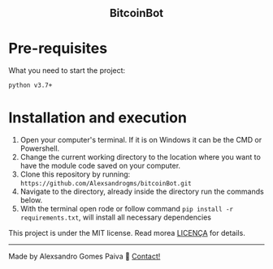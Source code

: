 <div align="center">

## BitcoinBot

</div>

# Pre-requisites

What you need to start the project:

```
python v3.7+
```

# Installation and execution

1. Open your computer's terminal. If it is on Windows it can be the CMD or Powershell.
2. Change the current working directory to the location where you want to have the module code saved on your computer.
3. Clone this repository by running:<br>
   `https://github.com/Alexsandrogms/bitcoinBot.git`
4. Navigate to the directory, already inside the directory run the commands below.
5. With the terminal open rode or follow command `pip install -r requirements.txt`, will install all necessary dependencies

This project is under the MIT license. Read morea [LICENÇA](https://github.com/Alexsandrogms/bitcoinBot/LICENSE.md) for details.

---

Made by Alexsandro Gomes Paiva :facepunch: [Contact!](https://www.linkedin.com/in/alexsandrogomes?lipi=urn%3Ali%3Apage%3Ad_flagship3_profile_view_base_contact_details%3BzYMpi8BiTcO1tlEsaI1lFw%3D%3D)
